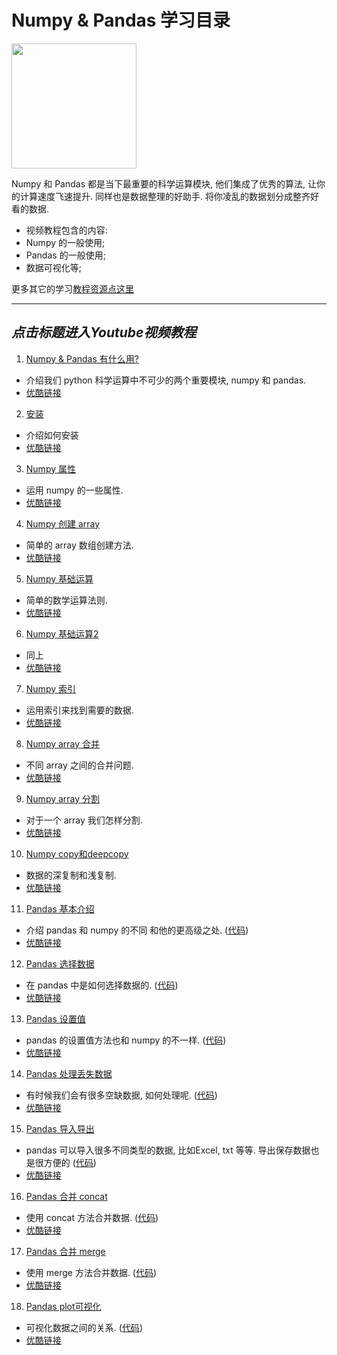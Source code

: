 
# Numpy & Pandas 学习目录
<img src='https://github.com/MorvanZhou/tutorials/blob/master/numpy&pandas/cover%20page.jpg?raw=true' height=200>


Numpy 和 Pandas 都是当下最重要的科学运算模块, 他们集成了优秀的算法, 让你的计算速度飞速提升. 同样也是数据整理的好助手. 将你凌乱的数据划分成整齐好看的数据.

* 视频教程包含的内容:
 * Numpy 的一般使用;
 * Pandas 的一般使用;
 * 数据可视化等;
 
更多其它的学习[教程资源点这里](https://github.com/MorvanZhou/tutorials/blob/master/README.md)

---
## *点击标题进入Youtube视频教程*

1. [Numpy & Pandas 有什么用?](https://www.youtube.com/watch?v=To3YL92HZyc&list=PLXO45tsB95cKKyC45gatc8wEc3Ue7BlI4&index=1)
  * 介绍我们 python 科学运算中不可少的两个重要模块, numpy 和 pandas.
  * [优酷链接](http://v.youku.com/v_show/id_XMTU4NjM3MTc4MA==.html?f=27329155&o=1)


2. [安装](https://www.youtube.com/watch?v=JauGYB-Bzuw&list=PLXO45tsB95cKKyC45gatc8wEc3Ue7BlI4&index=2)
  * 介绍如何安装
  * [优酷链接](http://v.youku.com/v_show/id_XMTU4NjM5NzgyNA==.html?f=27329155&o=1)


3. [Numpy 属性](https://www.youtube.com/watch?v=mf7ktBLwaJs&list=PLXO45tsB95cKKyC45gatc8wEc3Ue7BlI4&index=3)
  * 运用 numpy 的一些属性.
  * [优酷链接](http://v.youku.com/v_show/id_XMTU4NjU0MzE4NA==.html?f=27329155&o=1)


4. [Numpy 创建 array](https://www.youtube.com/watch?v=2TkMujKoDPI&list=PLXO45tsB95cKKyC45gatc8wEc3Ue7BlI4&index=4)
  * 简单的 array 数组创建方法.
  * [优酷链接](http://v.youku.com/v_show/id_XMTU4NzUzNDE0MA==.html?f=27329155&o=1)


5. [Numpy 基础运算](https://www.youtube.com/watch?v=4QgQaNtuZLA&list=PLXO45tsB95cKKyC45gatc8wEc3Ue7BlI4&index=5)
  * 简单的数学运算法则.
  * [优酷链接](http://v.youku.com/v_show/id_XMTU4ODI0OTQ1Ng==.html?f=27329155&o=1)


6. [Numpy 基础运算2](https://www.youtube.com/watch?v=T9es_lniLl0&list=PLXO45tsB95cKKyC45gatc8wEc3Ue7BlI4&index=6)
  * 同上
  * [优酷链接](http://v.youku.com/v_show/id_XMTU4ODY1NDQwNA==.html?f=27329155&o=1)


7. [Numpy 索引](https://www.youtube.com/watch?v=82Tva71Lm1E&list=PLXO45tsB95cKKyC45gatc8wEc3Ue7BlI4&index=7)
  * 运用索引来找到需要的数据.
  * [优酷链接](http://v.youku.com/v_show/id_XMTU4ODY3NTE2OA==.html?f=27329155&o=1)


8. [Numpy array 合并](https://www.youtube.com/watch?v=ttSUtDTjDyI&list=PLXO45tsB95cKKyC45gatc8wEc3Ue7BlI4&index=8)
  * 不同 array 之间的合并问题.
  * [优酷链接](http://v.youku.com/v_show/id_XMTU4ODcwNjI1Ng==.html?f=27329155&o=1)


9. [Numpy array 分割](https://www.youtube.com/watch?v=o1j-biEc1Pc&list=PLXO45tsB95cKKyC45gatc8wEc3Ue7BlI4&index=9)
  * 对于一个 array 我们怎样分割.
  * [优酷链接](http://v.youku.com/v_show/id_XMTU4ODcyODMwMA==.html?f=27329155&o=1)


10. [Numpy copy和deepcopy](https://www.youtube.com/watch?v=lXmiDyktnCA&list=PLXO45tsB95cKKyC45gatc8wEc3Ue7BlI4&index=10)
  * 数据的深复制和浅复制.
  * [优酷链接](http://v.youku.com/v_show/id_XMTU4ODc2ODUwOA==.html?f=27329155&o=1)


11. [Pandas 基本介绍](https://www.youtube.com/watch?v=R6oAP8A2lNQ&list=PLXO45tsB95cKKyC45gatc8wEc3Ue7BlI4&index=11)
  * 介绍 pandas 和 numpy 的不同 和他的更高级之处. ([代码](https://github.com/MorvanZhou/tutorials/blob/master/numpy%26pandas/11_pandas_intro.py))
  * [优酷链接](http://v.youku.com/v_show/id_XMTYyOTg1MzE2OA==.html?f=27329155&o=1)


12. [Pandas 选择数据](https://www.youtube.com/watch?v=BRps4z_EJO0&list=PLXO45tsB95cKKyC45gatc8wEc3Ue7BlI4&index=12)
  * 在 pandas 中是如何选择数据的. ([代码](https://github.com/MorvanZhou/tutorials/blob/master/numpy%26pandas/12_selection.py))
  * [优酷链接](http://v.youku.com/v_show/id_XMTYzMDE5ODc2OA==.html?f=27329155&o=1)


13. [Pandas 设置值](https://www.youtube.com/watch?v=HuGMmE97LnY&list=PLXO45tsB95cKKyC45gatc8wEc3Ue7BlI4&index=13)
  *  pandas 的设置值方法也和 numpy 的不一样. ([代码](https://github.com/MorvanZhou/tutorials/blob/master/numpy%26pandas/13_set_value.py))
  * [优酷链接](http://v.youku.com/v_show/id_XMTYzMDIzODI4OA==.html?f=27329155&o=1)


14. [Pandas 处理丢失数据](https://www.youtube.com/watch?v=H9jqCR4z7Pw&list=PLXO45tsB95cKKyC45gatc8wEc3Ue7BlI4&index=14)
  * 有时候我们会有很多空缺数据, 如何处理呢. ([代码](https://github.com/MorvanZhou/tutorials/blob/master/numpy%26pandas/14_nan.py))
  * [优酷链接](http://v.youku.com/v_show/id_XMTYzMTUxNzgwOA==.html?f=27329155&o=1)


15. [Pandas 导入导出](https://www.youtube.com/watch?v=Vb2aR_t957E&list=PLXO45tsB95cKKyC45gatc8wEc3Ue7BlI4&index=15)
  * pandas 可以导入很多不同类型的数据, 比如Excel, txt 等等. 导出保存数据也是很方便的 ([代码](https://github.com/MorvanZhou/tutorials/tree/master/numpy%26pandas/15_read_to))
  * [优酷链接](http://v.youku.com/v_show/id_XMTYzODIxMTg3Mg==.html?f=27329155&o=1)


16. [Pandas 合并 concat](https://www.youtube.com/watch?v=DcyFh2m3g6c&list=PLXO45tsB95cKKyC45gatc8wEc3Ue7BlI4&index=16)
  * 使用 concat 方法合并数据. ([代码](https://github.com/MorvanZhou/tutorials/blob/master/numpy%26pandas/16_concat.py))
  * [优酷链接](http://v.youku.com/v_show/id_XMTYzODQ4MzY0OA==.html?f=27329155&o=1)


17. [Pandas 合并 merge](https://www.youtube.com/watch?v=Y2xmMG_jXnc&list=PLXO45tsB95cKKyC45gatc8wEc3Ue7BlI4&index=17)
  * 使用 merge 方法合并数据. ([代码](https://github.com/MorvanZhou/tutorials/blob/master/numpy%26pandas/17_merge.py))
  * [优酷链接](http://v.youku.com/v_show/id_XMTY0NDUzMDYzMg==.html?f=27329155&o=1)


18. [Pandas plot可视化](https://www.youtube.com/watch?v=SCMLObsel5I&list=PLXO45tsB95cKKyC45gatc8wEc3Ue7BlI4&index=18)
  * 可视化数据之间的关系. ([代码](https://github.com/MorvanZhou/tutorials/blob/master/numpy%26pandas/18_plot.py))
  * [优酷链接](http://v.youku.com/v_show/id_XMTY0NDcxODQ4NA==.html?f=27329155&o=1)

